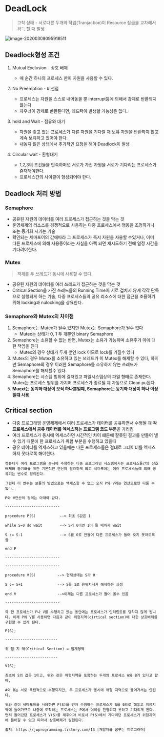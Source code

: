# DeadLock

> 고착 상태 - 서로다른 두개의 작업(Tranjaction)이 Resource 잠금을 교차해서 획득 할 때 발생

![image-20200308095918511](C:\Users\hyunh\AppData\Roaming\Typora\typora-user-images\image-20200308095918511.png)

## Deadlock형성 조건

1. Mutual Exclusion - 상호 배제

   * 매 순간 하나의 프로세스 만이 자원을 사용할 수 있다.

2. No Preemption - 비선점

   * 프로세스는 자원을 스스로 내어놓을 뿐 interrupt등에 의해서 강제로 반환되지 않는다
   * 자우너이 강제로 반환된다면, 데드락이 발생할 가능성은 없다.

3. hold and Wait - 점유와 대기

   * 자원을 갖고 있는 프로세스가 다른 자원을 기다릴 때 보유 자원을 반환하지 않고 계속 보유하고 있어야 한다.
   * 내놓지 않은 상태에서 추가적인 요청을 해야 Deadlock이 발생

4. Circular wait - 환형대기

   * 1,2,3의 조건들을 만족하며넛 서로가 가진 자원을 서로가 기다리는 프로세스가 존재해야한다.
   * 프로세스간의 사이클이 형성되어야 한다.

   

## Deadlock 처리 방법

### Semaphore

* 공유된 자원의 데이터를 여러 프로세스가 접근하는 것을 막는 것
* 운영체제의 리소스를 경쟁적으로 사용하는 다중 프로세스에서 행동을 조정하거나 또는 동기화 시키는 기술
* 확인되는 세마포어의 값에따라 그 프로세스가 즉시 자원을 사용할 수있거나, 이미 다른 프로세스에 의해 사용중이라는 사실을 아렉 되면 재시도하기 전에 일정 시간을 기다려야한다.

### Mutex

> 객체를 두 쓰레드가 동시에 사용할 수 없다.

* 공유된 자원의 데이터를 여러 쓰레드가 접근하는 것을 막는 것
* Critical Section을 가진 쓰레드들의 Running Time이 서로 겹치지 않게 각각 단독으로 실행되게 하는 기술, 다중 프로세스들의 공유 리소스에 대한 접근을 조율하기 위해 locking과 nulocking을 상요한다.

### Semaphore와 Mutex의 차이점

1. Semaphore는 Mutex가 될수 있지만 Mutex는 Semaphore가 될수 없다
   * Mutex는 상태가 0, 1 두 개뿐인 binary Semaphore
2. Semaphore는 소유할 수 없는 반면, Mutex는 소유가 가능하며 소유주가 이에 대한 책임을 진다
   * Mutex의 경우 상태가 두개 뿐인 lock 이므로 lock를 가질수 있다
3. Mutex의 경우 Mutex를 소유하고 있는 쓰레드가 이 Mutex를 해제할 수 있다, 하지만 Semaphore의 경우 이러한 Semaphore를 소유하지 않는 쓰레드가 Semaphore를 해제할수 있다.
4. Semaphore는 시스템 범위에 걸쳐있고 파일시스템상의 파일 형태로 존재한다. Mutex는 프로세스 범위를 가지며 프로세스가 종료될 떄 자동으로  Clean pu된다.
5. **Muext는 동괴화 대상이 오직 하나뿐일떄, Semaphore는 동기화 대상이 하나 이상일떄 사용**



## Critical section

* 다중 프로그래밍 운영체제에서 여러 프로세스가 데이터를 공유하면서 수행될 떄 **각 프로세스에서 공유 데이터를 엑세스하는 프로그램 코드 부분**을 가리킴
* 여러 프로세스가 동시에 엑세스하면 시간적인 차이 떄문에 잘못된 결과를 만들어 낼 수 있기 때문에 한 프로세스가 위험 부분을 수행하고 있을때 
* 공유 데이터를 엑세스하고 있을때는 다른 프로세스들은 절대로 그데이터를 엑세스하지 못다로록 해야한다.

```
컴퓨터가 여러 프로그램을 동시에 수행하는 다중 프로그래밍 시스템에서는 프로세스들간의 상호배제와 동기화를 위한 기본적인 연산이 필요하게 되고 세마포어는 여러 프로세스들에 의해 공유되는 변수로 정의된다.

그런데 이 변수는 보통의 방법으로는 액세스할 수 없고 오직 P와 V라는 연산으로만 다룰 수 있다.

P와 V연산의 정의는 아래와 같다.

-------------------------

procedure P(S)           --> 최초 S값은 1

while S=0 do wait        --> S가 0이면 1이 될 때까지 wait

S := S-1                 --> S를 0로 만들어 다른 프로세스가 들어 오지 못하도록 함

end P

-------------------------

------------------------- 

procedure V(S)          --> 현재상태는 S가 0

S := S+1                --> S를 1로 원위치시켜 해제하는 과정

end V                   -->이제는 다른 프로세스가 들어 올수 있음

------------------------- 

즉 한 프로세스가 P나 V를 수행하고 있는 동안에는 프로세스가 인터럽트를 당하지 않게 됩니다. 이제 P와 V를 사용하면 다음과 같이 위험지역(cirtical section)에 대한 상호배제를 구현할 수 있게 된다.

P(S);

------------------------

위 험 지 역(Critical Section) = 임계영역

------------------------

V(S);

최초에 S의 값은 1이고, 위와 같은 위험지역을 포함하는 두개의 프로세스 A와 B가 있다고 할 때,

A와 B는 서로 독립적으로 수행되지만, 두 프로세스가 동시에 위험 지역으로 들어가서는 안된다.

위와 같이 세마포어를 사용하면 P(S)를 먼저 수행하는 프로세스가 S를 0으로 해놓고 위험지역에 들어가므로 나중에 도착하는 프로세스는 P에서 더이상 진행되지 못하고 기다리게 된다. 먼저 들어갔던 프로세스가 V(S)를 해주어야 비로서 P(S)에서 기다리던 프로세스가 위험지역에 들어갈 수 있고 따라서 상호배제가 실현된다. 

출처: https://jwprogramming.tistory.com/13 [개발자를 꿈꾸는 프로그래머]
```

